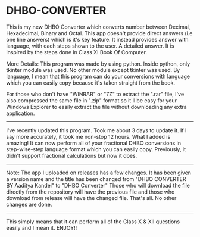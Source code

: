 # DHBO-CONVERTER
This is my new DHBO Converter which converts number between Decimal, Hexadecimal, Binary and Octal. This app doesn't provide direct answers (i.e one line answers) which is it's key feature. It instead provides answer with language, with each steps shown to the user. A detailed answer. It is inspired by the steps done in Class XI Book Of Computer.

More Details:
This program was made by using python. Inside python, only tkinter module was used. No other module except tkinter was used.
By language, I mean that this program can do your conversions with language which you can easily copy because it's taken straight from the book.


For those who don't have "WINRAR" or "7Z" to extract the ".rar" file, I've also compressed the same file in ".zip" format so it'll be easy for your Windows Explorer to 
easily extract the file without downloading any extra application. 

--------------------------------------------------------------------------------------------------------------------------------------------------
I've recently updated this program. Took me about 3 days to update it. If I say more accurately, it took me non-stop 12 hours. 
What I added is amazing! It can now perform all of your fractional DHBO conversions in step-wise-step language format which you can easily copy.
Previously, it didn't support fractional calculations but now it does.

--------------------------------------------------------------------------------------------------------------------------------------------------

Note: The app I uploaded on releases has a few changes. It has been given a version name and the title has been changed from "DHBO CONVERTER BY Aaditya Kandel" to
"DHBO Converter" Those who will download the file directly from the repository will have the previous file and those who download from release will have the changed
file. That's all. No other changes are done.

--------------------------------------------------------------------------------------------------------------------------------------------------
This simply means that it can perform all of the Class X & XII questions easily and I mean it. ENJOY!!

